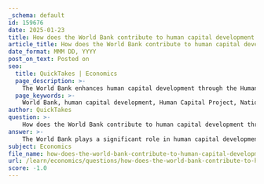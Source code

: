 ```yaml
---
_schema: default
id: 159676
date: 2025-01-23
title: How does the World Bank contribute to human capital development through projects like the Human Capital Project and National Immunization Support Project?
article_title: How does the World Bank contribute to human capital development through projects like the Human Capital Project and National Immunization Support Project?
date_format: MMM DD, YYYY
post_on_text: Posted on
seo:
  title: QuickTakes | Economics
  page_description: >-
    The World Bank enhances human capital development through the Human Capital Project and National Immunization Support Project, focusing on health and education to foster economic growth and reduce poverty.
  page_keywords: >-
    World Bank, human capital development, Human Capital Project, National Immunization Support Project, education, healthcare, Human Capital Index, vaccine distribution, child mortality, economic growth, poverty reduction, community awareness, health initiatives, governance, logistics
author: QuickTakes
question: >-
    How does the World Bank contribute to human capital development through projects like the Human Capital Project and National Immunization Support Project?
answer: >-
    The World Bank plays a significant role in human capital development through initiatives like the Human Capital Project and the National Immunization Support Project. These projects are designed to enhance the skills, health, and overall productivity of populations in developing countries, which is essential for sustainable economic growth and poverty reduction.\n\n### Human Capital Project\n\nLaunched in 2017, the Human Capital Project aims to encourage countries to invest in their people, recognizing that a healthy and educated workforce is crucial for economic prosperity. The project emphasizes several key areas:\n\n1. **Investment in Education and Healthcare**: The World Bank advocates for increased investments in quality education and healthcare services. By improving access to these essential services, countries can develop a more skilled workforce that is better equipped to contribute to the economy.\n\n2. **Human Capital Index (HCI)**: Introduced in 2018, the HCI serves as a tool to measure a country's investments in human capital, particularly in health and education. It highlights the potential economic losses due to inadequate investment in these areas and encourages governments to address deficiencies.\n\n3. **Country Engagement**: The project promotes a "whole government" approach, urging nations to collaborate across various sectors to tackle issues that hinder human capital development. This includes engaging leaders and influencers to prioritize poverty reduction and shared prosperity.\n\n4. **Focus Areas**: The Human Capital Project outlines specific strategies, such as providing quality childcare, enhancing women's access to employment opportunities, and fostering economic growth through improved human capital.\n\n### National Immunization Support Project\n\nThe National Immunization Support Project, approved in April 2016 for Pakistan, is another critical initiative that contributes to human capital development by focusing on health:\n\n1. **Vaccine Distribution**: This project aims to ensure equitable access to vaccines for children aged 0 to 23 months, which is vital for reducing child mortality and improving overall health outcomes.\n\n2. **Governance and Logistics**: The project includes establishing a governance structure and enhancing logistics, monitoring, and evaluation systems to improve vaccine distribution.\n\n3. **Human Resource Alignment**: It emphasizes the importance of aligning skilled human resources with performance planning to ensure effective implementation of immunization programs.\n\n4. **Community Awareness**: The project also focuses on increasing public awareness about vaccination and aligning educational curricula with health initiatives, thereby fostering a culture of health and wellness.\n\n### Conclusion\n\nThrough these projects, the World Bank not only provides financial resources but also offers advice and support to developing countries in enhancing their human capital. By prioritizing health and education, the World Bank helps nations build a more productive workforce, which is essential for achieving economic stability and reducing poverty. These initiatives reflect a comprehensive approach to human capital development, addressing both immediate health needs and long-term educational goals.
subject: Economics
file_name: how-does-the-world-bank-contribute-to-human-capital-development-through-projects-like-the-human-capital-project-and-national-immunization-support-project.md
url: /learn/economics/questions/how-does-the-world-bank-contribute-to-human-capital-development-through-projects-like-the-human-capital-project-and-national-immunization-support-project
score: -1.0
---
```


&nbsp;